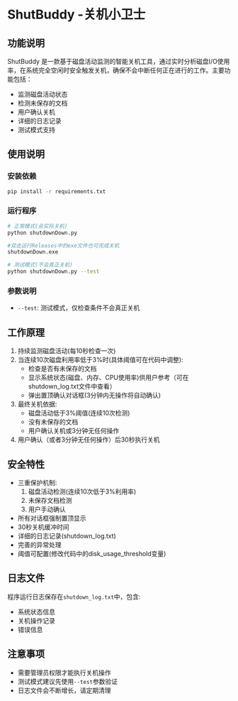 # ShutBuddy -关机小卫士

## 功能说明
ShutBuddy 是一款基于磁盘活动监测的智能关机工具，通过实时分析磁盘I/O使用率，在系统完全空闲时安全触发关机，确保不会中断任何正在进行的工作。主要功能包括：

- 监测磁盘活动状态
- 检测未保存的文档
- 用户确认关机
- 详细的日志记录
- 测试模式支持

## 使用说明

### 安装依赖
```bash
pip install -r requirements.txt
```

### 运行程序
```bash
# 正常模式(会实际关机)
python shutdownDown.py 

#双击运行Releases中的exe文件也可完成关机
shutdownDown.exe

# 测试模式(不会真正关机)
python shutdownDown.py --test
```

### 参数说明
- `--test`: 测试模式，仅检查条件不会真正关机

## 工作原理
1. 持续监测磁盘活动(每10秒检查一次)
2. 当连续10次磁盘利用率低于3%时(具体阈值可在代码中调整):
   - 检查是否有未保存的文档
   - 显示系统状态(磁盘、内存、CPU使用率)供用户参考（可在shutdown_log.txt文件中查看）
   - 弹出置顶确认对话框(3分钟内无操作将自动确认)
3. 最终关机依据:
   - 磁盘活动低于3%阈值(连续10次检测)
   - 没有未保存的文档
   - 用户确认关机或3分钟无任何操作
4. 用户确认（或者3分钟无任何操作）后30秒执行关机


## 安全特性
- 三重保护机制:
  1. 磁盘活动检测(连续10次低于3%利用率)
  2. 未保存文档检测
  3. 用户手动确认
- 所有对话框强制置顶显示
- 30秒关机缓冲时间
- 详细的日志记录(shutdown_log.txt)
- 完善的异常处理
- 阈值可配置(修改代码中的disk_usage_threshold变量)

## 日志文件
程序运行日志保存在`shutdown_log.txt`中，包含:
- 系统状态信息
- 关机操作记录
- 错误信息

## 注意事项
- 需要管理员权限才能执行关机操作
- 测试模式建议先使用`--test`参数验证
- 日志文件会不断增长，请定期清理

